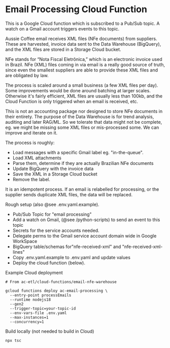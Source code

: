 # Email Processing Cloud Function

This is a Google Cloud function which is subscribed to a Pub/Sub topic. A watch
on a Gmail account triggers events to this topic.

Aussie Coffee email receives XML files (NFe documents) from suppliers. These are
harvested, invoice data sent to the Data Warehouse (BigQuery), and the XML files are stored in a Storage Cloud bucket.

NFe stands for “Nota Fiscal Eletrônica,” which is an electronic invoice used in Brazil. NFe (XML) files coming in via email is a really good source of truth, since even the smallest suppliers are able to provide these XML files and are obligated by law.

The process is scaled around a small business (a few XML files per day). Some improvements would be done around batching at larger scales. Otherwise it's fairly
efficient, XML files are usually less than 100kb, and the Cloud Function is only triggered when an email is received, etc.

This is not an accounting package nor designed to store NFe documents in their entirety. The purpose of the Data Warehouse is for trend analysis, auditing and later RAG/ML. So we tolerate that data might not be complete, eg. we might be missing some XML files or mis-processed some. We can improve and iterate on it.

The process is roughly:

  * Load messages with a specific Gmail label eg. "in-the-queue".
  * Load XML attachments
  * Parse them, determine if they are actually Brazilian NFe documents
  * Update BigQuery with the invoice data
  * Save the XML in a Storage Cloud bucket
  * Remove the label.

It is an idempotent process. If an email is relabelled for processing, or the supplier sends duplicate XML files, the data will be replaced.

Rough setup (also @see .env.yaml.example).

  * Pub/Sub Topic for "email processing"
  * Add a watch on Gmail, (@see /python-scripts) to send an event to this topic
  * Secrets for the service accounts needed.
  * Delegate perms to the Gmail service account domain wide in Google WorkSpace
  * BigQuery table/schemas for"nfe-received-xml" and "nfe-received-xml-lines"
  * Copy .env.yaml.example to .env.yaml and update values
  * Deploy the cloud function (below).

Example Cloud deployment

```
# From ac-etl/cloud-functions/email-nfe-warehouse

gcloud functions deploy ac-email-processing \
  --entry-point processEmails
  --runtime nodejs18
  --gen2
  --trigger-topic=your-topic-id
  --env-vars-file .env.yaml
  --max-instances=1
  --concurrency=1
```

Build locally (not needed to build in Cloud)

```
npx tsc
```
